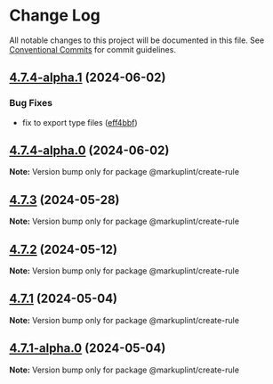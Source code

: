 # Change Log

All notable changes to this project will be documented in this file.
See [Conventional Commits](https://conventionalcommits.org) for commit guidelines.

## [4.7.4-alpha.1](https://github.com/markuplint/markuplint/compare/@markuplint/create-rule@4.7.4-alpha.0...@markuplint/create-rule@4.7.4-alpha.1) (2024-06-02)


### Bug Fixes

* fix to export type files ([eff4bbf](https://github.com/markuplint/markuplint/commit/eff4bbfd127574809dc5e15d7cafe87699758ee0))





## [4.7.4-alpha.0](https://github.com/markuplint/markuplint/compare/@markuplint/create-rule@4.7.3...@markuplint/create-rule@4.7.4-alpha.0) (2024-06-02)

**Note:** Version bump only for package @markuplint/create-rule

## [4.7.3](https://github.com/markuplint/markuplint/compare/@markuplint/create-rule@4.7.2...@markuplint/create-rule@4.7.3) (2024-05-28)

**Note:** Version bump only for package @markuplint/create-rule

## [4.7.2](https://github.com/markuplint/markuplint/compare/@markuplint/create-rule@4.7.1...@markuplint/create-rule@4.7.2) (2024-05-12)

**Note:** Version bump only for package @markuplint/create-rule

## [4.7.1](https://github.com/markuplint/markuplint/compare/@markuplint/create-rule@4.7.1-alpha.0...@markuplint/create-rule@4.7.1) (2024-05-04)

**Note:** Version bump only for package @markuplint/create-rule

## [4.7.1-alpha.0](https://github.com/markuplint/markuplint/compare/@markuplint/create-rule@4.7.0...@markuplint/create-rule@4.7.1-alpha.0) (2024-05-04)

**Note:** Version bump only for package @markuplint/create-rule
